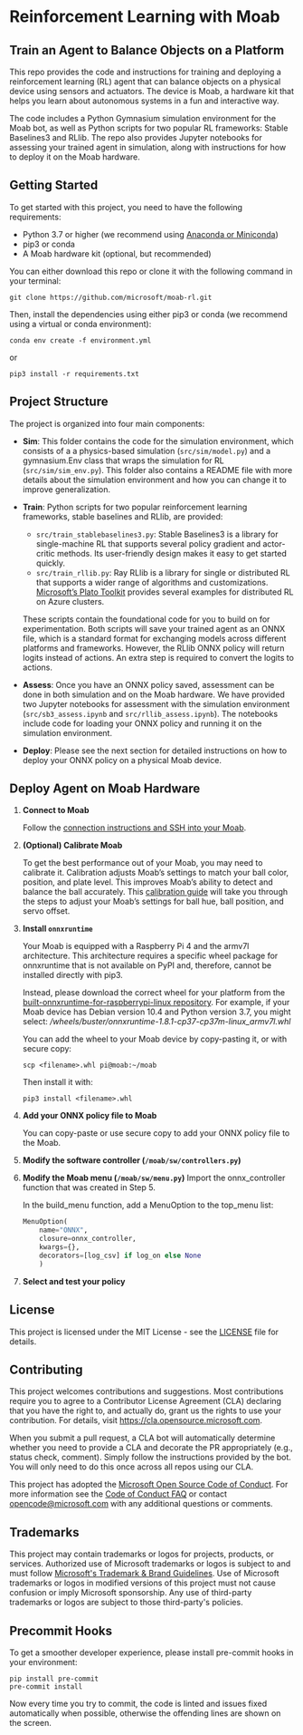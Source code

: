 # Reinforcement Learning with Moab
## Train an Agent to Balance Objects on a Platform

This repo provides the code and instructions for training and deploying a reinforcement learning (RL) agent that can balance objects on a physical device using sensors and actuators. The device is Moab, a hardware kit that helps you learn about autonomous systems in a fun and interactive way.

The code includes a Python Gymnasium simulation environment for the Moab bot, as well as Python scripts for two popular RL frameworks: Stable Baselines3 and RLlib. The repo also provides Jupyter notebooks for assessing your trained agent in simulation, along with instructions for how to deploy it on the Moab hardware.

## Getting Started

To get started with this project, you need to have the following requirements:

- Python 3.7 or higher (we recommend using [Anaconda or Miniconda](https://docs.conda.io/projects/conda/en/stable/user-guide/install/download.html#anaconda-or-miniconda))
- pip3 or conda
- A Moab hardware kit (optional, but recommended)

You can either download this repo or clone it with the following command in your terminal:

```
git clone https://github.com/microsoft/moab-rl.git
```

Then, install the dependencies using either pip3 or conda (we recommend using a virtual or conda environment):

```
conda env create -f environment.yml
```

or

```
pip3 install -r requirements.txt
```


## Project Structure

The project is organized into four main components:

- __Sim__: This folder contains the code for the simulation environment, which consists of a a physics-based simulation (`src/sim/model.py`) and a gymnasium.Env class that wraps the simulation for RL (`src/sim/sim_env.py`). This folder also contains a README file with more details about the simulation environment and how you can change it to improve generalization.

- __Train__: Python scripts for two popular reinforcement learning frameworks, stable baselines and RLlib, are provided:

    - `src/train_stablebaselines3.py`: Stable Baselines3 is a library for single-machine RL that supports several policy gradient and actor-critic methods. Its user-friendly design makes it easy to get started quickly.
    - `src/train_rllib.py`: Ray RLlib is a library for single or distributed RL that supports a wider range of algorithms and customizations. [Microsoft’s Plato Toolkit](https://github.com/Azure/plato) provides several examples for distributed RL on Azure clusters.

    These scripts contain the foundational code for you to build on for experimentation. Both scripts will save your trained agent as an ONNX file, which is a standard format for exchanging models across different platforms and frameworks. However, the RLlib ONNX policy will return logits instead of actions. An extra step is required to convert the logits to actions.

- __Assess__: Once you have an ONNX policy saved, assessment can be done in both simulation and on the Moab hardware. We have provided two Jupyter notebooks for assessment with the simulation environment (`src/sb3_assess.ipynb` and `src/rllib_assess.ipynb`). The notebooks include code for loading your ONNX policy and running it on the simulation environment.

- __Deploy__: Please see the next section for detailed instructions on how to deploy your ONNX policy on a physical Moab device.

## Deploy Agent on Moab Hardware

1. __Connect to Moab__

    Follow the [connection instructions and SSH into your Moab](https://github.com/microsoft/moab-rl/blob/main/docs/connecting.md).

2. __(Optional) Calibrate Moab__

    To get the best performance out of your Moab, you may need to calibrate it. Calibration adjusts Moab’s settings to match your ball color, position, and plate level. This improves Moab’s ability to detect and balance the ball accurately. This [calibration guide](https://github.com/microsoft/moab-rl/blob/main/docs/calibration.md) will take you through the steps to adjust your Moab’s settings for ball hue, ball position, and servo offset.


3.	__Install `onnxruntime`__

    Your Moab is equipped with a Raspberry Pi 4 and the armv7l architecture. This architecture requires a specific wheel package for onnxruntime that is not available on PyPI and, therefore, cannot be installed directly with pip3.

    Instead, please download the correct wheel for your platform from the [built-onnxruntime-for-raspberrypi-linux repository](https://github.com/nknytk/built-onnxruntime-for-raspberrypi-linux/tree/master). For example, if your Moab device has Debian version 10.4 and Python version 3.7, you might select: _/wheels/buster/onnxruntime-1.8.1-cp37-cp37m-linux_armv7l.whl_

    You can add the wheel to your Moab device by copy-pasting it, or with secure copy:
    ```
    scp <filename>.whl pi@moab:~/moab
    ```
    Then install it with:
    ```
    pip3 install <filename>.whl
    ```

4.	__Add your ONNX policy file to Moab__

    You can copy-paste or use secure copy to add your ONNX policy file to the Moab.

5.	__Modify the software controller (`/moab/sw/controllers.py`)__

6.	__Modify the Moab menu (`/moab/sw/menu.py`)__
    Import the onnx_controller function that was created in Step 5.

    In the build_menu function, add a MenuOption to the top_menu list:
    ```python
    MenuOption(
        name="ONNX",
        closure=onnx_controller,
        kwargs={},
        decorators=[log_csv] if log_on else None
        )
    ```

7. __Select and test your policy__



## License

This project is licensed under the MIT License - see the [LICENSE](^1^) file for details.

## Contributing

This project welcomes contributions and suggestions.  Most contributions require you to agree to a
Contributor License Agreement (CLA) declaring that you have the right to, and actually do, grant us
the rights to use your contribution. For details, visit https://cla.opensource.microsoft.com.

When you submit a pull request, a CLA bot will automatically determine whether you need to provide
a CLA and decorate the PR appropriately (e.g., status check, comment). Simply follow the instructions
provided by the bot. You will only need to do this once across all repos using our CLA.

This project has adopted the [Microsoft Open Source Code of Conduct](https://opensource.microsoft.com/codeofconduct/).
For more information see the [Code of Conduct FAQ](https://opensource.microsoft.com/codeofconduct/faq/) or
contact [opencode@microsoft.com](mailto:opencode@microsoft.com) with any additional questions or comments.

## Trademarks

This project may contain trademarks or logos for projects, products, or services. Authorized use of Microsoft
trademarks or logos is subject to and must follow
[Microsoft's Trademark & Brand Guidelines](https://www.microsoft.com/en-us/legal/intellectualproperty/trademarks/usage/general).
Use of Microsoft trademarks or logos in modified versions of this project must not cause confusion or imply Microsoft sponsorship.
Any use of third-party trademarks or logos are subject to those third-party's policies.

## Precommit Hooks
To get a smoother developer experience, please install pre-commit hooks in your environment:

```
pip install pre-commit
pre-commit install
```

Now every time you try to commit, the code is linted and issues fixed automatically when possible, otherwise the offending lines are shown on the screen.
